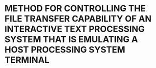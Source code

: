 # METHOD FOR CONTROLLING THE FILE TRANSFER CAPABILITY OF AN INTERACTIVE TEXT PROCESSING SYSTEM THAT IS EMULATING A HOST PROCESSING SYSTEM TERMINAL